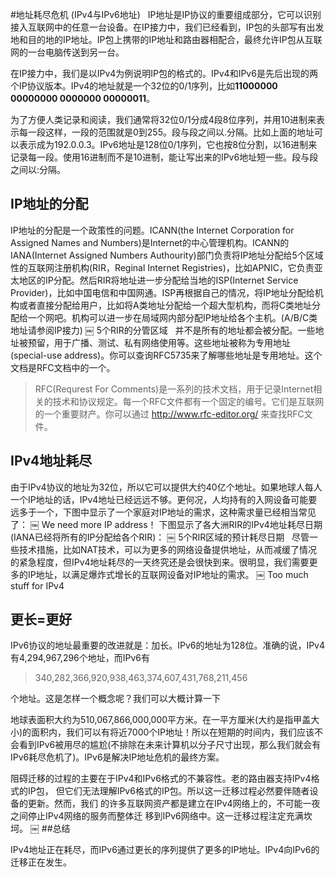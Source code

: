 #地址耗尽危机 (IPv4与IPv6地址)
 
IP地址是IP协议的重要组成部分，它可以识别接入互联网中的任意一台设备。在IP接力中，我们已经看到，IP包的头部写有出发地和目的地的IP地址。IP包上携带的IP地址和路由器相配合，最终允许IP包从互联网的一台电脑传送到另一台。

在IP接力中，我们是以IPv4为例说明IP包的格式的。IPv4和IPv6是先后出现的两个IP协议版本。IPv4的地址就是一个32位的0/1序列，比如**11000000 00000000 0000000 00000011**。

为了方便人类记录和阅读，我们通常将32位0/1分成4段8位序列，并用10进制来表示每一段这样，一段的范围就是0到255。段与段之间以.分隔。比如上面的地址可以表示成为192.0.0.3。IPv6地址是128位0/1序列，它也按8位分割，以16进制来记录每一段。使用16进制而不是10进制，能让写出来的IPv6地址短一些。段与段之间以:分隔。
 
## IP地址的分配
IP地址的分配是一个政策性的问题。ICANN(the Internet Corporation for Assigned Names and Numbers)是Internet的中心管理机构。ICANN的IANA(Internet Assigned Numbers
Authourity)部门负责将IP地址分配给5个区域性的互联网注册机构(RIR，Reginal Internet
Registries)，比如APNIC，它负责亚太地区的IP分配。然后RIR将地址进一步分配给当地的ISP(Internet Service Provider)，比如中国电信和中国网通。ISP再根据自己的情况，将IP地址分配给机构或者直接分配给用户，比如将A类地址分配给一个超大型机构，而将C类地址分配给一个网吧。机构可以进一步在局域网内部分配IP地址给各个主机。(A/B/C类地址请参阅IP接力)
￼
5个RIR的分管区域
 
并不是所有的地址都会被分配。一些地址被预留，用于广播、测试、私有网络使用等。这些地址被称为专用地址(special-use
address)。你可以查询RFC5735来了解哪些地址是专用地址。这个文档是RFC文档中的一个。

> RFC(Requrest For Comments)是一系列的技术文档，用于记录Internet相关的技术和协议规定。每一个RFC文件都有一个固定的编号。它们是互联网的一个重要财产。你可以通过
http://www.rfc-editor.org/ 来查找RFC文件。
 
## IPv4地址耗尽

由于IPv4协议的地址为32位，所以它可以提供大约40亿个地址。如果地球人每人一个IP地址的话，IPv4地址已经远远不够。更何况，人均持有的入网设备可能要远多于一个，下图中显示了一个家庭对IP地址的需求，这种需求量已经相当常见了：
￼
We need more IP address！
下图显示了各大洲RIR的IPv4地址耗尽日期 (IANA已经将所有的IP分配给各个RIR)：
￼
5个RIR区域的预计耗尽日期
 
尽管一些技术措施，比如NAT技术，可以为更多的网络设备提供地址，从而减缓了情况的紧急程度，但IPv4地址耗尽的一天终究还是会很快到来。很明显，我们需要更多的IP地址，以满足爆炸式增长的互联网设备对IP地址的需求。
￼
Too much stuff for IPv4
 
## 更长=更好

IPv6协议的地址最重要的改进就是：加长。IPv6的地址为128位。准确的说，IPv4有4,294,967,296个地址，而IPv6有

> 340,282,366,920,938,463,374,607,431,768,211,456

个地址。这是怎样一个概念呢？我们可以大概计算一下

地球表面积大约为510,067,866,000,000平方米。在一平方厘米(大约是指甲盖大小)的面积内，我们可以有将近7000个IP地址！所以在短期的时间内，我们应该不会看到IPv6被用尽的尴尬(不排除在未来计算机以分子尺寸出现，那么我们就会有IPv6耗尽危机了)。IPv6是解决IP地址危机的最终方案。

阻碍迁移的过程的主要在于IPv4和IPv6格式的不兼容性。老的路由器支持IPv4格式的IP包，
但它们无法理解IPv6格式的IP包。所以这一迁移过程必然要伴随者设备的更新。然而，我们
的许多互联网资产都是建立在IPv4网络上的，不可能一夜之间停止IPv4网络的服务而整体迁
移到IPv6网络中。这一迁移过程注定充满坎坷。
￼
##总结

IPv4地址正在耗尽，而IPv6通过更长的序列提供了更多的IP地址。IPv4向IPv6的迁移正在发生。

